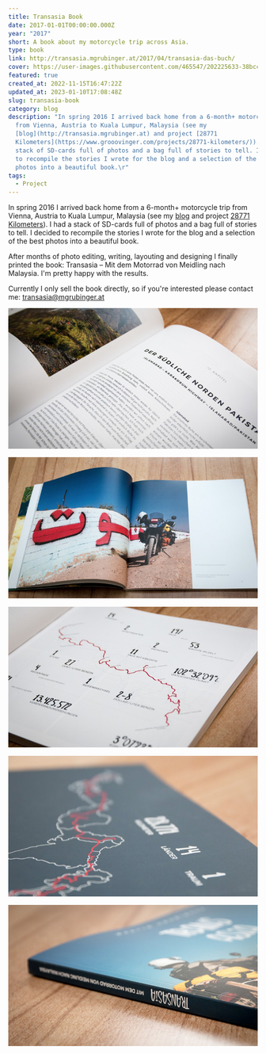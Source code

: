 ```yaml
---
title: Transasia Book
date: 2017-01-01T00:00:00.000Z
year: "2017"
short: A book about my motorcycle trip across Asia.
type: book
link: http://transasia.mgrubinger.at/2017/04/transasia-das-buch/
cover: https://user-images.githubusercontent.com/465547/202225633-38bcc84b-67e8-4d1f-b6e4-a169f2f7f163.jpg
featured: true
created_at: 2022-11-15T16:47:22Z
updated_at: 2023-01-10T17:08:48Z
slug: transasia-book
category: blog
description: "In spring 2016 I arrived back home from a 6-month+ motorcycle trip
  from Vienna, Austria to Kuala Lumpur, Malaysia (see my
  [blog](http://transasia.mgrubinger.at) and project [28771
  Kilometers](https://www.grooovinger.com/projects/28771-kilometers/)). I had a
  stack of SD-cards full of photos and a bag full of stories to tell. I decided
  to recompile the stories I wrote for the blog and a selection of the best
  photos into a beautiful book.\r"
tags:
  - Project
---
```




In spring 2016 I arrived back home from a 6-month+ motorcycle trip from Vienna, Austria to Kuala Lumpur, Malaysia (see my [blog](http://transasia.mgrubinger.at) and project [28771 Kilometers](https://www.grooovinger.com/projects/28771-kilometers/)). I had a stack of SD-cards full of photos and a bag full of stories to tell. I decided to recompile the stories I wrote for the blog and a selection of the best photos into a beautiful book.

After months of photo editing, writing, layouting and designing I finally printed the book: Transasia – Mit dem Motorrad von Meidling nach Malaysia. I'm pretty happy with the results.

Currently I only sell the book directly, so if you're interested please contact me: [transasia@mgrubinger.at](mailto:transasia@mgrubinger.at)

![transasia_book_0001](/src/content/transasia-book/202225593-6b595ae4-0859-415d-99f6-02dcbda2e9e3.jpg)

![transasia_book_0002](/src/content/transasia-book/202225607-11ec479d-79c4-4144-bea4-831b50b47ebc.jpg)

![transasia_book_0003](/src/content/transasia-book/202225612-7cd5fdeb-ae50-439e-8a19-6b67142bd7f2.jpg)

![transasia_book_0004](/src/content/transasia-book/202225619-f2599fdb-ff36-48ac-af03-38488a3abfbe.jpg)

![transasia_book_0005](/src/content/transasia-book/202225626-a7672548-44b1-43be-abe2-4a7b0741edff.jpg)